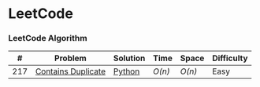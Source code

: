 LeetCode
========

### LeetCode Algorithm
 
 


| # | Problem | Solution | Time | Space | Difficulty |
|---| ------- | -------- | ---- | ----- | ---------- |
|217|[Contains Duplicate](https://leetcode.com/problems/contains-duplicate/) | [Python](/home/razhan/workspace/leetcode/Arrays/ContainsDuplicate/containsDuplicate.py)|_O(n)_|_O(n)_|Easy|
